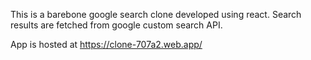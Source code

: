 This is a barebone google search clone developed using react. Search results are fetched from google custom search API.

App is hosted at https://clone-707a2.web.app/ 
